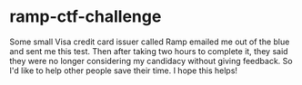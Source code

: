 # ramp-ctf-challenge
Some small Visa credit card issuer called Ramp emailed me out of the blue and sent me this test. Then after taking two hours to complete it, they said they were no longer considering my candidacy without giving feedback.  So I'd like to help other people save their time. I hope this helps!
